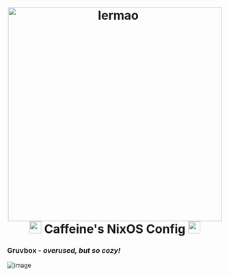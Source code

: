 <h1 align="center">
  <img src="https://github.com/user-attachments/assets/45b51b2f-a6f1-4b7d-94ea-6e143e321775" alt="lermao" width="500">
  <br>
  <img src="https://upload.wikimedia.org/wikipedia/commons/2/28/Nix_snowflake.svg" width="28"> Caffeine's NixOS Config
  <img src="https://upload.wikimedia.org/wikipedia/commons/2/28/Nix_snowflake.svg" width="28">
</h1>

### Gruvbox - _overused, but so cozy!_
![image](https://github.com/user-attachments/assets/97e52ba9-4a82-4fc5-a353-6a2720204992)
